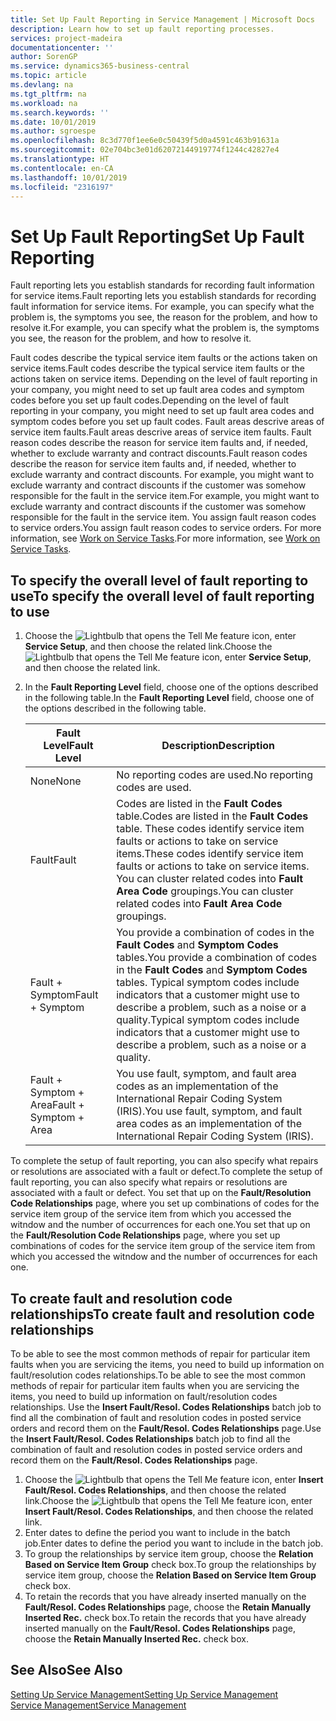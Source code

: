 ```yaml
---
title: Set Up Fault Reporting in Service Management | Microsoft Docs
description: Learn how to set up fault reporting processes.
services: project-madeira
documentationcenter: ''
author: SorenGP
ms.service: dynamics365-business-central
ms.topic: article
ms.devlang: na
ms.tgt_pltfrm: na
ms.workload: na
ms.search.keywords: ''
ms.date: 10/01/2019
ms.author: sgroespe
ms.openlocfilehash: 8c3d770f1ee6e0c50439f5d0a4591c463b91631a
ms.sourcegitcommit: 02e704bc3e01d62072144919774f1244c42827e4
ms.translationtype: HT
ms.contentlocale: en-CA
ms.lasthandoff: 10/01/2019
ms.locfileid: "2316197"
---
```

# <a name="set-up-fault-reporting"></a><span data-ttu-id="9c5b9-103">Set Up Fault Reporting</span><span class="sxs-lookup"><span data-stu-id="9c5b9-103">Set Up Fault Reporting</span></span>
<span data-ttu-id="9c5b9-104">Fault reporting lets you establish standards for recording fault information for service items.</span><span class="sxs-lookup"><span data-stu-id="9c5b9-104">Fault reporting lets you establish standards for recording fault information for service items.</span></span> <span data-ttu-id="9c5b9-105">For example, you can specify what the problem is, the symptoms you see, the reason for the problem, and how to resolve it.</span><span class="sxs-lookup"><span data-stu-id="9c5b9-105">For example, you can specify what the problem is, the symptoms you see, the reason for the problem, and how to resolve it.</span></span>  

<span data-ttu-id="9c5b9-106">Fault codes describe the typical service item faults or the actions taken on service items.</span><span class="sxs-lookup"><span data-stu-id="9c5b9-106">Fault codes describe the typical service item faults or the actions taken on service items.</span></span> <span data-ttu-id="9c5b9-107">Depending on the level of fault reporting in your company, you might need to set up fault area codes and symptom codes before you set up fault codes.</span><span class="sxs-lookup"><span data-stu-id="9c5b9-107">Depending on the level of fault reporting in your company, you might need to set up fault area codes and symptom codes before you set up fault codes.</span></span> <span data-ttu-id="9c5b9-108">Fault areas descrive areas of service item faults.</span><span class="sxs-lookup"><span data-stu-id="9c5b9-108">Fault areas descrive areas of service item faults.</span></span> <span data-ttu-id="9c5b9-109">Fault reason codes describe the reason for service item faults and, if needed, whether to exclude warranty and contract discounts.</span><span class="sxs-lookup"><span data-stu-id="9c5b9-109">Fault reason codes describe the reason for service item faults and, if needed, whether to exclude warranty and contract discounts.</span></span> <span data-ttu-id="9c5b9-110">For example, you might want to exclude warranty and contract discounts if the customer was somehow responsible for the fault in the service item.</span><span class="sxs-lookup"><span data-stu-id="9c5b9-110">For example, you might want to exclude warranty and contract discounts if the customer was somehow responsible for the fault in the service item.</span></span> <span data-ttu-id="9c5b9-111">You assign fault reason codes to service orders.</span><span class="sxs-lookup"><span data-stu-id="9c5b9-111">You assign fault reason codes to service orders.</span></span> <span data-ttu-id="9c5b9-112">For more information, see [Work on Service Tasks](service-how-to-work-on-service-tasks.md).</span><span class="sxs-lookup"><span data-stu-id="9c5b9-112">For more information, see [Work on Service Tasks](service-how-to-work-on-service-tasks.md).</span></span>  

## <a name="to-specify-the-overall-level-of-fault-reporting-to-use"></a><span data-ttu-id="9c5b9-113">To specify the overall level of fault reporting to use</span><span class="sxs-lookup"><span data-stu-id="9c5b9-113">To specify the overall level of fault reporting to use</span></span>
1. <span data-ttu-id="9c5b9-114">Choose the ![Lightbulb that opens the Tell Me feature](media/ui-search/search_small.png "Tell me what you want to do") icon, enter **Service Setup**, and then choose the related link.</span><span class="sxs-lookup"><span data-stu-id="9c5b9-114">Choose the ![Lightbulb that opens the Tell Me feature](media/ui-search/search_small.png "Tell me what you want to do") icon, enter **Service Setup**, and then choose the related link.</span></span>
2. <span data-ttu-id="9c5b9-115">In the **Fault Reporting Level** field, choose one of the options described in the following table.</span><span class="sxs-lookup"><span data-stu-id="9c5b9-115">In the **Fault Reporting Level** field, choose one of the options described in the following table.</span></span>  

    |<span data-ttu-id="9c5b9-116">**Fault Level**</span><span class="sxs-lookup"><span data-stu-id="9c5b9-116">**Fault Level**</span></span>|<span data-ttu-id="9c5b9-117">**Description**</span><span class="sxs-lookup"><span data-stu-id="9c5b9-117">**Description**</span></span>|  
    |------------|-------------|  
    |<span data-ttu-id="9c5b9-118">None</span><span class="sxs-lookup"><span data-stu-id="9c5b9-118">None</span></span> | <span data-ttu-id="9c5b9-119">No reporting codes are used.</span><span class="sxs-lookup"><span data-stu-id="9c5b9-119">No reporting codes are used.</span></span>|  
    |<span data-ttu-id="9c5b9-120">Fault</span><span class="sxs-lookup"><span data-stu-id="9c5b9-120">Fault</span></span> | <span data-ttu-id="9c5b9-121">Codes are listed in the **Fault Codes** table.</span><span class="sxs-lookup"><span data-stu-id="9c5b9-121">Codes are listed in the **Fault Codes** table.</span></span> <span data-ttu-id="9c5b9-122">These codes identify service item faults or actions to take on service items.</span><span class="sxs-lookup"><span data-stu-id="9c5b9-122">These codes identify service item faults or actions to take on service items.</span></span> <span data-ttu-id="9c5b9-123">You can cluster related codes into **Fault Area Code** groupings.</span><span class="sxs-lookup"><span data-stu-id="9c5b9-123">You can cluster related codes into **Fault Area Code** groupings.</span></span>|  
    |<span data-ttu-id="9c5b9-124">Fault + Symptom</span><span class="sxs-lookup"><span data-stu-id="9c5b9-124">Fault + Symptom</span></span> | <span data-ttu-id="9c5b9-125">You provide a combination of codes in the **Fault Codes** and **Symptom Codes** tables.</span><span class="sxs-lookup"><span data-stu-id="9c5b9-125">You provide a combination of codes in the **Fault Codes** and **Symptom Codes** tables.</span></span> <span data-ttu-id="9c5b9-126">Typical symptom codes include indicators that a customer might use to describe a problem, such as a noise or a quality.</span><span class="sxs-lookup"><span data-stu-id="9c5b9-126">Typical symptom codes include indicators that a customer might use to describe a problem, such as a noise or a quality.</span></span>|  
    |<span data-ttu-id="9c5b9-127">Fault + Symptom + Area</span><span class="sxs-lookup"><span data-stu-id="9c5b9-127">Fault + Symptom + Area</span></span> | <span data-ttu-id="9c5b9-128">You use fault, symptom, and fault area codes as an implementation of the International Repair Coding System (IRIS).</span><span class="sxs-lookup"><span data-stu-id="9c5b9-128">You use fault, symptom, and fault area codes as an implementation of the International Repair Coding System (IRIS).</span></span>|  

<span data-ttu-id="9c5b9-129">To complete the setup of fault reporting, you can also specify what repairs or resolutions are associated with a fault or defect.</span><span class="sxs-lookup"><span data-stu-id="9c5b9-129">To complete the setup of fault reporting, you can also specify what repairs or resolutions are associated with a fault or defect.</span></span> <span data-ttu-id="9c5b9-130">You set that up on the **Fault/Resolution Code Relationships** page, where you set up combinations of codes for the service item group of the service item from which you accessed the witndow and the number of occurrences for each one.</span><span class="sxs-lookup"><span data-stu-id="9c5b9-130">You set that up on the **Fault/Resolution Code Relationships** page, where you set up combinations of codes for the service item group of the service item from which you accessed the witndow and the number of occurrences for each one.</span></span>

## <a name="to-create-fault-and-resolution-code-relationships"></a><span data-ttu-id="9c5b9-131">To create fault and resolution code relationships</span><span class="sxs-lookup"><span data-stu-id="9c5b9-131">To create fault and resolution code relationships</span></span>
<!--this needs to go in a working with topic-->
<span data-ttu-id="9c5b9-132"> To be able to see the most common methods of repair for particular item faults when you are servicing the items, you need to build up information on fault/resolution codes relationships.</span><span class="sxs-lookup"><span data-stu-id="9c5b9-132">To be able to see the most common methods of repair for particular item faults when you are servicing the items, you need to build up information on fault/resolution codes relationships.</span></span> <span data-ttu-id="9c5b9-133">Use the **Insert Fault/Resol. Codes Relationships** batch job to find all the combination of fault and resolution codes in posted service orders and record them on the **Fault/Resol. Codes Relationships** page.</span><span class="sxs-lookup"><span data-stu-id="9c5b9-133">Use the **Insert Fault/Resol. Codes Relationships** batch job to find all the combination of fault and resolution codes in posted service orders and record them on the **Fault/Resol. Codes Relationships** page.</span></span>

1. <span data-ttu-id="9c5b9-134">Choose the ![Lightbulb that opens the Tell Me feature](media/ui-search/search_small.png "Tell me what you want to do") icon, enter **Insert Fault/Resol. Codes Relationships**, and then choose the related link.</span><span class="sxs-lookup"><span data-stu-id="9c5b9-134">Choose the ![Lightbulb that opens the Tell Me feature](media/ui-search/search_small.png "Tell me what you want to do") icon, enter **Insert Fault/Resol. Codes Relationships**, and then choose the related link.</span></span>  
2. <span data-ttu-id="9c5b9-135">Enter dates to define the period you want to include in the batch job.</span><span class="sxs-lookup"><span data-stu-id="9c5b9-135">Enter dates to define the period you want to include in the batch job.</span></span>  
3. <span data-ttu-id="9c5b9-136">To group the relationships by service item group, choose the **Relation Based on Service Item Group** check box.</span><span class="sxs-lookup"><span data-stu-id="9c5b9-136">To group the relationships by service item group, choose the **Relation Based on Service Item Group** check box.</span></span>  
4. <span data-ttu-id="9c5b9-137">To retain the records that you have already inserted manually on the **Fault/Resol. Codes Relationships** page, choose the **Retain Manually Inserted Rec.** check box.</span><span class="sxs-lookup"><span data-stu-id="9c5b9-137">To retain the records that you have already inserted manually on the **Fault/Resol. Codes Relationships** page, choose the **Retain Manually Inserted Rec.** check box.</span></span>  

## <a name="see-also"></a><span data-ttu-id="9c5b9-138">See Also</span><span class="sxs-lookup"><span data-stu-id="9c5b9-138">See Also</span></span>
[<span data-ttu-id="9c5b9-139">Setting Up Service Management</span><span class="sxs-lookup"><span data-stu-id="9c5b9-139">Setting Up Service Management</span></span>](service-setup-service.md)  
[<span data-ttu-id="9c5b9-140">Service Management</span><span class="sxs-lookup"><span data-stu-id="9c5b9-140">Service Management</span></span>](service-service.md)  
